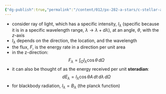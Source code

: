```yaml
---
{"dg-publish":true,"permalink":"/content/012/px-282-a-stars/c-stellar-atmosphere/c5-14-stellar-atmospheres/px-282-c5-definitions/","created":"2024-11-25T10:50:32.000+00:00","updated":"2024-11-26T09:38:24.886+00:00"}
---
```


- consider  ray of light, which has a specific intensity, $I_\lambda$ (specific because it is in a specific wavelength range, $\lambda\to\lambda+d\lambda$), at an angle, $\theta$, with the $z$-axis
- $I_\lambda$ depends on the direction, the location, and the wavelength
- the flux, $F$, is the energy rate in a direction per unit area
- in the z-direction: 
$$F_{\lambda}= \int_{\Omega}I_{\lambda}\cos\theta\,d\Omega$$
- it can also be thought of as the energy received per unit **steradian**: 
$$dE_\lambda = I_{\lambda}\cos\theta A\,dt\,d\lambda\,d\Omega$$
- for blackbody radiation, $I_{\lambda}=B_\lambda$ (the planck function)
